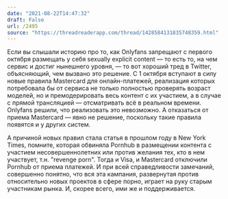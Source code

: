 ```yaml
---
date: "2021-08-22T14:47:32"
draft: False
url: /2495
source: "https://threadreaderapp.com/thread/1428584131835748359.html"
---
```


Если вы слышали историю про то, как Onlyfans запрещают с первого октября размещать у себя sexually explicit content — то есть то, на чем сервис и достиг нынешнего уровня, — то вот хороший тред в Twitter, объясняющий, чем вызвано это решение. С 1 октября вступают в силу новые правила Mastercard для онлайн-платежей, реализация которых потребовала бы от сервиса не только полностью проверять возраст моделей, но и премодерировать весь контент с их участием, а в случае с прямой трансляцией — отсматривать всё в реальном времени. Onlyfans решили, что реализовать это невозможно. А отказаться от приема Mastercard — явно не решение, поскольку такие правила появятся и у других систем. 

А причиной новых правил стала статья в прошлом году в New York Times, помните, которая обвиняла Pornhub в размещении контента с участием несовершеннолетних или против желания тех, кто в нем участвует, т.н. "revenge porn". Тогда и Visa, и Mastercard отключили Pornhub от приема платежей. И при всей справедливости замечаний, совершенно понятно, что вся эта кампания, развернутая против относительно новых проектов в сфере порно, играет на руку старым участникам рынка. И, скорее всего, ими же и поддерживается.
